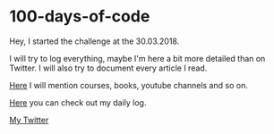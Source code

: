 # 100-days-of-code


Hey, I started the challenge at the 30.03.2018.

I will try to log everything, maybe I'm here a bit more detailed than on Twitter.
I will also try to document every article I read.


[Here](./resources.md) I will mention courses, books, youtube channels and so on.

[Here](./r1-log.md) you can check out my daily log.

[My Twitter](https://twitter.com/HalloCoding)
